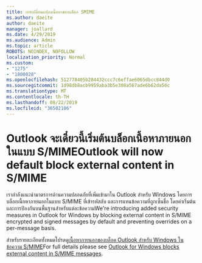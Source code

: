 ```yaml
---
title: การเปลี่ยนแปลงเนื้อหาของบล็อก SMIME
ms.author: daeite
author: daeite
manager: joallard
ms.date: 4/29/2019
ms.audience: Admin
ms.topic: article
ROBOTS: NOINDEX, NOFOLLOW
localization_priority: Normal
ms.custom:
- "1275"
- "1800028"
ms.openlocfilehash: 512778405b284432ccc7c6effae6065dbcc844d0
ms.sourcegitcommit: 1d98db8acb9959aba3b5e308a567ade6b62da56c
ms.translationtype: MT
ms.contentlocale: th-TH
ms.lasthandoff: 08/22/2019
ms.locfileid: "36502106"
---
```

# <a name="outlook-will-now-default-block-external-content-in-smime"></a><span data-ttu-id="3f535-102">Outlook จะเดี๋ยวนี้เริ่มต้นบล็อกเนื้อหาภายนอกในแบบ S/MIME</span><span class="sxs-lookup"><span data-stu-id="3f535-102">Outlook will now default block external content in S/MIME</span></span>

<span data-ttu-id="3f535-103">เรากำลังแนะนำมาตรการด้านความปลอดภัยที่เพิ่มเข้ามาใน Outlook สำหรับ Windows โดยการบล็อกเนื้อหาภายนอกในแบบ S/MIME ที่เข้ารหัสลับ และการแทนข้อความที่ถูกเซ็นชื่อ โดยค่าเริ่มต้นและการป้องกันบนพื้นฐานสำหรับแต่ละข้อความ</span><span class="sxs-lookup"><span data-stu-id="3f535-103">We're introducing added security measures in Outlook for Windows by blocking external content in S/MIME encrypted and signed messages by default and preventing overrides on a per-message basis.</span></span>

<span data-ttu-id="3f535-104">สำหรับรายละเอียดทั้งหมดโปรดดู[เนื้อหาภายนอกของบล็อค Outlook สำหรับ Windows ในข้อความ S/MIME](https://support.office.com/article/2d3a4af1-fe41-475f-a888-fc7b997d112e)</span><span class="sxs-lookup"><span data-stu-id="3f535-104">For full details please see [Outlook for Windows blocks external content in S/MIME messages](https://support.office.com/article/2d3a4af1-fe41-475f-a888-fc7b997d112e).</span></span>